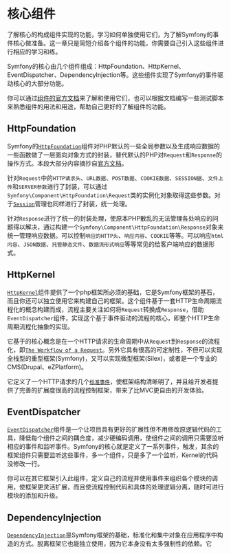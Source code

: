 # 核心组件

了解核心的构成组件实现的功能，学习如何单独使用它们，为了解Symfony的事件核心做准备。这一章只是简短介绍各个组件的功能，你需要自己引入这些组件进行相应的学习和练。

Symfony的核心由几个组件组成：HttpFoundation、HttpKernel、EventDispatcher、DependencyInjection等。这些组件实现了Symfony的事件驱动核心的大部分功能。

你可以通过[组件的官方文档](http://symfony.com/doc/current/components/index.html)来了解和使用它们，也可以根据文档编写一些测试脚本来熟悉组件的用法和用途，帮助自己更好的了解组件的功能。

## HttpFoundation

Symfony的[`HttpFoundation`](http://symfony.com/doc/current/components/http_foundation/index.html)组件对PHP默认的一些全局参数以及生成响应数据的一些函数做了一层面向对象方式的封装，替代默认的PHP对`Request`和`Response`的操作方式。本段大部分内容摘抄自[官方文档](http://symfony.com/doc/current/components/http_foundation/introduction.html)。

针对`Request`中的`HTTP请求头`、`URL数据`、`POST数据`、`COOKIE数据`、`SESSION据`、`文件上传`和`SERVER参数`进行了封装，可以通过`Symfony\Component\HttpFoundation\Request`类的实例化对象取得这些参数。对于[`Session`](http://symfony.com/doc/current/components/http_foundation/sessions.html)管理也同样进行了封装，统一处理。

针对`Response`进行了统一的封装处理，使原本PHP散乱的无法管理各处响应的问题得以解决，通过构建一个`Symfony\Component\HttpFoundation\Response`对象来统一管理响应数据。可以控制`响应的HTTP头`、`响应内容`、`COOKIE`等等。可以响应`html内容`、`JSON数据`、`托管静态文件`、`数据流形式响应`等等常见的给客户端响应的数据形式。

## HttpKernel

[`HttpKernel`](http://symfony.com/doc/current/components/http_kernel/index.html)组件提供了一个php框架所必须的基础，它是Symfony框架的基石，而且你还可以独立使用它来构建自己的框架。这个组件基于一套HTTP生命周期流程化的概念构建而成，流程主要关注如何将`Request`转换成`Response`，借助`EventDispatcher`组件，实现这个基于事件驱动的流程的核心，即整个HTTP生命周期流程化抽象的实现。

它基于的核心概念是在一个HTTP请求的生命周期中从`Request`到`Response`的流程化，即[`The Workflow of a Request`](http://symfony.com/doc/current/components/http_kernel/introduction.html#the-workflow-of-a-request)。另外它具有很高的可定制性，不但可以实现全栈型的重型框架\(Symfony\)，又可以实现微型框架\(Silex\)，或者是一个专业的CMS\(Drupal、eZPlatform\)。

它定义了一个HTTP请求的几个[`标准事件`](http://symfony.com/doc/current/components/http_kernel/introduction.html#component-http-kernel-event-table)，使框架结构清晰明了，并且给开发者提供了完善的扩展度很高的流程控制框架，带来了比MVC更自由的开发体验。

## EventDispatcher

[`EventDispatcher`](http://symfony.com/doc/current/components/event_dispatcher/introduction.html)组件是一个让项目具有更好的扩展性但不用修改原逻辑代码的工具，降低每个组件之间的耦合度，减少硬编码调用，使组件之间的调用只需要监听相应的事件和监听事件。Symfony的核心就是定义了一系列事件，触发，其余的框架组件只需要监听这些事件，多一个组件，只是多了一个监听，Kernel的代码没修改一行。

你可以在其它框架引入此组件，定义自己的流程并使用事件来组织各个模块的调用，使框架更灵活扩展，而且使流程控制代码和具体的处理逻辑分离，随时可进行模块的添加和升级。

## DependencyInjection

[`DependencyInjection`](http://symfony.com/doc/current/components/dependency_injection/introduction.html)是Symfony框架的基础，标准化和集中对象在应用程序中构造的方式。脱离框架它也能独立使用，因为它本身没有太多强制性的依赖。它

